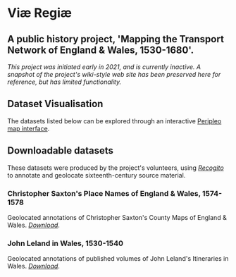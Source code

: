 # Viæ Regiæ
## A public history project, 'Mapping the Transport Network of England & Wales, 1530-1680'.

*This project was initiated early in 2021, and is currently inactive. A snapshot of the project's wiki-style web site has been preserved here for reference, but has limited functionality.*

## Dataset Visualisation

The datasets listed below can be explored through an interactive [Peripleo map interface](https://docuracy.github.io/ViaeRegiae/#/7.00/-2.5934/52.1213/mode=points+facet=dataset).

## Downloadable datasets

These datasets were produced by the project's volunteers, using [*Recogito*](https://recogito.pelagios.org/) to annotate and geolocate sixteenth-century source material.

### Christopher Saxton's Place Names of England & Wales, 1574-1578

Geolocated annotations of Christopher Saxton's County Maps of England & Wales. [*Download*](https://docuracy.github.io/ViaeRegiae/data/saxton.geojson).

### John Leland in Wales, 1530-1540

Geolocated annotations of published volumes of John Leland's Itineraries in Wales. [*Download*](https://docuracy.github.io/ViaeRegiae/data/leland.geojson).

